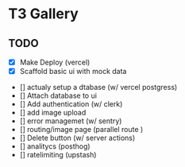 # T3 Gallery 

## TODO

- [x] Make Deploy (vercel)
- [x] Scaffold basic ui with mock data 
- [] actualy setup a dtabase (w/ vercel postgress)
- [] Attach database to ui 
- [] Add authentication (w/ clerk)
- [] add image upload
- [] error managemet (w/ sentry)
- [] routing/image page (parallel route )
- [] Delete button (w/ server actions)
- [] analitycs (posthog)
- [] ratelimiting (upstash)
